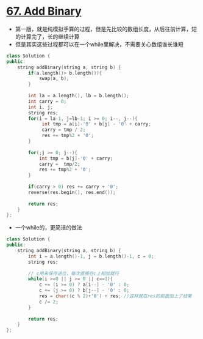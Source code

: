 # [67. Add Binary](https://leetcode.com/problems/add-binary/?tab=Description)
* 第一版，就是纯模拟手算的过程，但是先比较的数组长度，从后往前计算，短的计算完了，长的继续计算
* 但是其实这些过程都可以在一个while里解决，不需要关心数组谁长谁短

```C++
class Solution {
public:
    string addBinary(string a, string b) {
        if(a.length()> b.length()){
            swap(a, b);
        }
        
        int la = a.length(), lb = b.length();
        int carry = 0;
        int i, j;
        string res;
        for(i = la-1, j=lb-1; i >= 0; i--, j--){
             int tmp = a[i]-'0' + b[j] - '0' + carry;
             carry = tmp / 2;
             res += tmp%2 + '0';
        }
        
        for(;j >= 0; j--){
            int tmp = b[j]-'0' + carry;
            carry =  tmp/2;
            res += tmp%2 + '0';
        }
        
        if(carry > 0) res += carry + '0';
        reverse(res.begin(), res.end());
        
        return res;
    }
};
```

*  一个while的，更简洁的做法

```C++
class Solution {
public:
    string addBinary(string a, string b) {
        int i = a.length()-1, j = b.length()-1, c = 0;
        string res;
        
        // c用来保存进位，每次直接在c上相加就行
        while(i >=0 || j >= 0 || c==1){
            c += (i >= 0) ? a[i--] - '0' : 0;
            c += (j >= 0) ? b[j--] - '0' : 0;
            res = char((c % 2)+'0') + res; //这样就在res的前面加上了结果
            c /= 2;
        }
        
        return res;
    }
};
```
